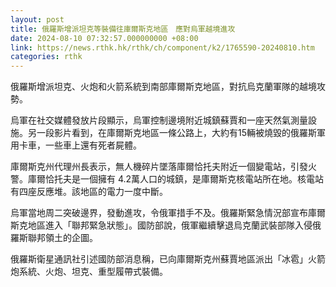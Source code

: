```yaml
---
layout: post
title: 俄羅斯增派坦克等裝備往庫爾斯克地區　應對烏軍越境進攻
date: 2024-08-10 07:32:57.000000000 +08:00
link: https://news.rthk.hk/rthk/ch/component/k2/1765590-20240810.htm
categories: rthk
---
```


俄羅斯增派坦克、火炮和火箭系統到南部庫爾斯克地區，對抗烏克蘭軍隊的越境攻勢。

烏軍在社交媒體發放片段顯示，烏軍控制邊境附近城鎮蘇賈和一座天然氣測量設施。另一段影片看到，在庫爾斯克地區一條公路上，大約有15輛被燒毀的俄羅斯軍用卡車，一些車上還有死者屍體。

庫爾斯克州代理州長表示，無人機碎片墜落庫爾恰托夫附近一個變電站，引發火警。庫爾恰托夫是一個擁有 4.2萬人口的城鎮，是庫爾斯克核電站所在地。核電站有四座反應堆。該地區的電力一度中斷。

烏軍當地周二突破邊界，發動進攻，令俄軍措手不及。俄羅斯緊急情況部宣布庫爾斯克地區進入「聯邦緊急狀態」。國防部說，俄軍繼續擊退烏克蘭武裝部隊入侵俄羅斯聯邦領土的企圖。

俄羅斯衛星通訊社引述國防部消息稱，已向庫爾斯克州蘇賈地區派出「冰雹」火箭炮系統、火炮、坦克、重型履帶式裝備。
